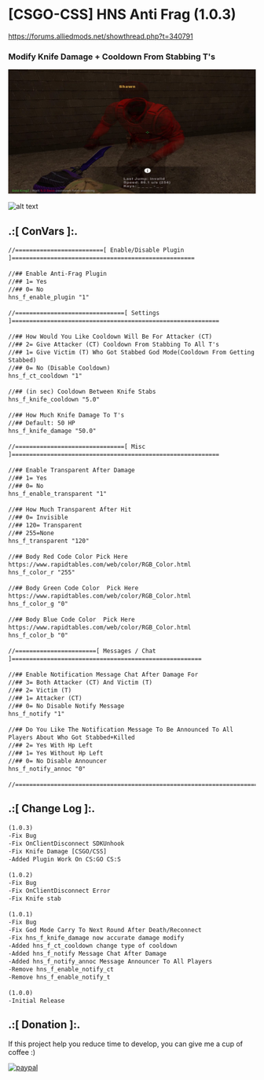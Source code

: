 # [CSGO-CSS] HNS Anti Frag (1.0.3)
https://forums.alliedmods.net/showthread.php?t=340791

### Modify Knife Damage + Cooldown From Stabbing T's

![alt text](https://github.com/oqyh/HNS-Anti-Frag/blob/main/img/Screenshot.PNG.jpg?raw=true)

![alt text](https://github.com/oqyh/HNS-Anti-Frag/blob/main/img/CSS.png?raw=true)


## .:[ ConVars ]:.
 ```
//=========================[ Enable/Disable Plugin ]====================================================

//## Enable Anti-Frag Plugin
//## 1= Yes
//## 0= No
hns_f_enable_plugin "1"

//===============================[ Settings ]===========================================================

//## How Would You Like Cooldown Will Be For Attacker (CT)
//## 2= Give Attacker (CT) Cooldown From Stabbing To All T's
//## 1= Give Victim (T) Who Got Stabbed God Mode(Cooldown From Getting Stabbed)
//## 0= No (Disable Cooldown)
hns_f_ct_cooldown "1"

//## (in sec) Cooldown Between Knife Stabs
hns_f_knife_cooldown "5.0"

//## How Much Knife Damage To T's 
//## Default: 50 HP
hns_f_knife_damage "50.0"

//===============================[ Misc ]===========================================================

//## Enable Transparent After Damage
//## 1= Yes
//## 0= No
hns_f_enable_transparent "1"

//## How Much Transparent After Hit
//## 0= Invisible
//## 120= Transparent
//## 255=None
hns_f_transparent "120"

//## Body Red Code Color Pick Here https://www.rapidtables.com/web/color/RGB_Color.html
hns_f_color_r "255"

//## Body Green Code Color  Pick Here https://www.rapidtables.com/web/color/RGB_Color.html
hns_f_color_g "0"

//## Body Blue Code Color  Pick Here https://www.rapidtables.com/web/color/RGB_Color.html
hns_f_color_b "0"

//=======================[ Messages / Chat ]======================================================

//## Enable Notification Message Chat After Damage For
//## 3= Both Attacker (CT) And Victim (T)
//## 2= Victim (T)
//## 1= Attacker (CT)
//## 0= No Disable Notify Message
hns_f_notify "1"

//## Do You Like The Notification Message To Be Announced To All Players About Who Got Stabbed+Killed
//## 2= Yes With Hp Left
//## 1= Yes Without Hp Left
//## 0= No Disable Announcer
hns_f_notify_annoc "0"

//===============================================================================================
```


## .:[ Change Log ]:.
```
(1.0.3)
-Fix Bug
-Fix OnClientDisconnect SDKUnhook
-Fix Knife Damage [CSGO/CSS]
-Added Plugin Work On CS:GO CS:S

(1.0.2)
-Fix Bug
-Fix OnClientDisconnect Error
-Fix Knife stab

(1.0.1)
-Fix Bug
-Fix God Mode Carry To Next Round After Death/Reconnect
-Fix hns_f_knife_damage now accurate damage modify
-Added hns_f_ct_cooldown change type of cooldown
-Added hns_f_notify Message Chat After Damage
-Added hns_f_notify_annoc Message Announcer To All Players 
-Remove hns_f_enable_notify_ct
-Remove hns_f_enable_notify_t

(1.0.0)
-Initial Release
```

## .:[ Donation ]:.

If this project help you reduce time to develop, you can give me a cup of coffee :)

[![paypal](https://www.paypalobjects.com/en_US/i/btn/btn_donateCC_LG.gif)](https://paypal.me/oQYh)
